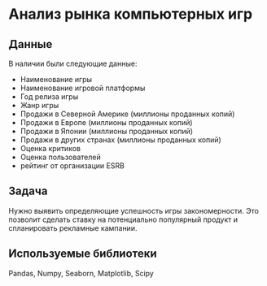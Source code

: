 # Анализ рынка компьютерных игр

## Данные
В наличии были следующие данные:
- Наименование игры
- Наименование игровой платформы
- Год релиза игры
- Жанр игры
- Продажи в Северной Америке (миллионы проданных копий)
- Продажи в Европе (миллионы проданных копий)
- Продажи в Японии (миллионы проданных копий)
- Продажи в других странах (миллионы проданных копий)
- Оценка критиков
- Оценка пользователей
- рейтинг от организации ESRB

## Задача
Нужно выявить определяющие успешность игры закономерности. Это позволит сделать ставку на потенциально популярный продукт и спланировать рекламные кампании.

## Используемые библиотеки
Pandas, Numpy, Seaborn, Matplotlib, Scipy
